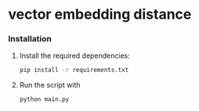 # vector embedding distance

### Installation

1. Install the required dependencies:
   ```bash
   pip install -r requirements.txt
   ```
2. Run the script with
   ```bash
   python main.py
   ```